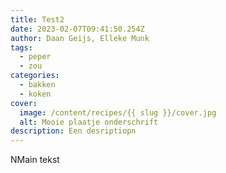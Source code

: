```yaml
---
title: Test2
date: 2023-02-07T09:41:50.254Z
author: Daan Geijs, Elleke Munk
tags:
  - peper
  - zou
categories:
  - bakken
  - koken
cover:
  image: /content/recipes/{{ slug }}/cover.jpg
  alt: Mooie plaatje onderschrift
description: Een desriptiopn
---
```

NMain tekst